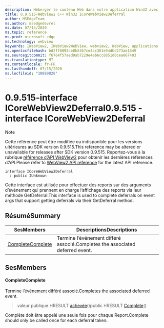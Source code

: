 ```yaml
---
description: Héberger le contenu Web dans votre application Win32 avec le contrôle Microsoft Edge WebView2
title: 0.9.515-WebView2 C++ Win32 ICoreWebView2Deferral
author: MSEdgeTeam
ms.author: msedgedevrel
ms.date: 07/14/2020
ms.topic: reference
ms.prod: microsoft-edge
ms.technology: webview
keywords: IWebView2, IWebView2WebView, webview2, WebView, applications Win32, Win32, Edge, ICoreWebView2, ICoreWebView2Controller, contrôle de navigateur, html Edge
ms.openlocfilehash: bd2ff8092ce0b8367ce4cc381e94dbd273ae1849
ms.sourcegitcommit: f6764f57aed9ab7229e4eb6cc8851d0cea667403
ms.translationtype: MT
ms.contentlocale: fr-FR
ms.lasthandoff: 07/15/2020
ms.locfileid: "10880828"
---
```

# <span data-ttu-id="d920c-104">0.9.515-interface ICoreWebView2Deferral</span><span class="sxs-lookup"><span data-stu-id="d920c-104">0.9.515 - interface ICoreWebView2Deferral</span></span> 

> [!NOTE]
> <span data-ttu-id="d920c-105">Cette référence peut être modifiée ou indisponible pour les versions ultérieures au SDK version 0.9.515.</span><span class="sxs-lookup"><span data-stu-id="d920c-105">This reference may be altered or unavailable for releases after SDK version 0.9.515.</span></span> <span data-ttu-id="d920c-106">Reportez-vous à la rubrique [référence d’API WebView2](../../../webview2-api-reference.md) pour obtenir les dernières références d’API.</span><span class="sxs-lookup"><span data-stu-id="d920c-106">Please refer to [WebView2 API reference](../../../webview2-api-reference.md) for the latest API reference.</span></span>

```
interface ICoreWebView2Deferral
  : public IUnknown
```

<span data-ttu-id="d920c-107">Cette interface est utilisée pour effectuer des reports sur des arguments d’événement qui prennent en charge l’affichage des reports via leur méthode GetDeferral.</span><span class="sxs-lookup"><span data-stu-id="d920c-107">This interface is used to complete deferrals on event args that support getting deferrals via their GetDeferral method.</span></span>

## <span data-ttu-id="d920c-108">Résumé</span><span class="sxs-lookup"><span data-stu-id="d920c-108">Summary</span></span>

 <span data-ttu-id="d920c-109">Ses</span><span class="sxs-lookup"><span data-stu-id="d920c-109">Members</span></span>                        | <span data-ttu-id="d920c-110">Descriptions</span><span class="sxs-lookup"><span data-stu-id="d920c-110">Descriptions</span></span>
--------------------------------|---------------------------------------------
[<span data-ttu-id="d920c-111">Complete</span><span class="sxs-lookup"><span data-stu-id="d920c-111">Complete</span></span>](#complete) | <span data-ttu-id="d920c-112">Termine l’événement différé associé.</span><span class="sxs-lookup"><span data-stu-id="d920c-112">Completes the associated deferred event.</span></span>

## <span data-ttu-id="d920c-113">Ses</span><span class="sxs-lookup"><span data-stu-id="d920c-113">Members</span></span>

#### <span data-ttu-id="d920c-114">Complete</span><span class="sxs-lookup"><span data-stu-id="d920c-114">Complete</span></span> 

<span data-ttu-id="d920c-115">Termine l’événement différé associé.</span><span class="sxs-lookup"><span data-stu-id="d920c-115">Completes the associated deferred event.</span></span>

> <span data-ttu-id="d920c-116">valeur publique HRESULT [achevée](#complete)()</span><span class="sxs-lookup"><span data-stu-id="d920c-116">public HRESULT [Complete](#complete)()</span></span>

<span data-ttu-id="d920c-117">Complète doit être appelé une seule fois pour chaque Report.</span><span class="sxs-lookup"><span data-stu-id="d920c-117">Complete should only be called once for each deferral taken.</span></span>

